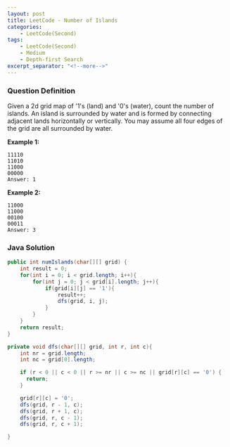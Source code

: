```yaml
---
layout: post
title: LeetCode - Number of Islands
categories:
    - LeetCode(Second)
tags:
    - LeetCode(Second)
    - Medium
    - Depth-first Search
excerpt_separator: "<!--more-->"
---
```


### Question Definition
Given a 2d grid map of '1's (land) and '0's (water), count the number of islands. An island is surrounded by water and is formed by connecting adjacent lands horizontally or vertically. You may assume all four edges of the grid are all surrounded by water.
<!--more-->
**Example 1:**
```
11110
11010
11000
00000
Answer: 1
```
**Example 2:**
```
11000
11000
00100
00011
Answer: 3
```
### Java Solution
```java
public int numIslands(char[][] grid) {
    int result = 0;
    for(int i = 0; i < grid.length; i++){
        for(int j = 0; j < grid[i].length; j++){
            if(grid[i][j] == '1'){
                result++;
                dfs(grid, i, j);
            }
        }
    }
    return result;
}

private void dfs(char[][] grid, int r, int c){
    int nr = grid.length;
    int nc = grid[0].length;

    if (r < 0 || c < 0 || r >= nr || c >= nc || grid[r][c] == '0') {
      return;
    }

    grid[r][c] = '0';
    dfs(grid, r - 1, c);
    dfs(grid, r + 1, c);
    dfs(grid, r, c - 1);
    dfs(grid, r, c + 1);

}
```
